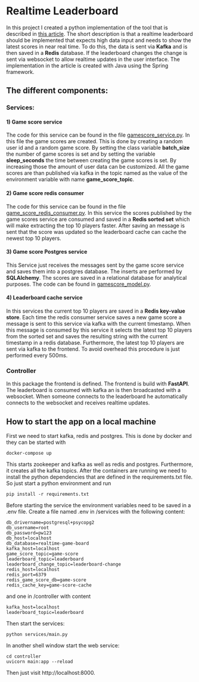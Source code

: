 # Realtime Leaderboard
In this project I created a python implementation of the tool that is described in [this article](https://medium.com/@mayilb77/design-a-real-time-leaderboard-system-for-millions-of-users-08b96b4b64ce).
The short description is that a realtime leaderboard should be implemented that expects high data input and needs to show
the latest scores in near real time.
To do this, the data is sent via **Kafka** and is then saved in a **Redis** database. If the leaderboard changes the change is sent
via websocket to allow realtime updates in the user interface.
The implementation in the article is created with Java using the Spring framework.

## The different components:
### Services:
#### 1) Game score service
The code for this service can be found in the file [gamescore_service.py](services%2Fgamescore_service%2Fgamescore_service.py).
In this file the game scores are created. This is done by creating a random user id and a random game score.
By setting the class variable **batch_size** the number of game scores is set and by setting the
variable **sleep_seconds** the time between creating the game scores is set.
By increasing those the amount of user data can be customized.
All the game scores are than published via kafka in the topic named as the value of the environment variable with name **game_score_topic**.

#### 2) Game score redis consumer
The code for this service can be found in the file [game_score_redis_consumer.py](services%2Fgame_score_redis%2Fgame_score_redis_consumer.py).
In this service the scores published by the game scores service are consumed and saved in a **Redis sorted set** which will make extracting the top 10 players faster.
After saving an message is sent that the score was updated so the leaderboard cache can cache the newest top 10 players.

#### 3) Game score Postgres service
This Service just receives the messages sent by the game score service and saves them into a postgres
database. The inserts are performed by **SQLAlchemy**. The scores are saved in a relational database for analytical purposes.
The code can be found in [gamescore_model.py](services%2Fgame_score_pg%2Fgamescore_model.py).

#### 4) Leaderboard cache service
In this services the current top 10 players are saved in a **Redis key-value store**.
Each time the redis consumer service saves a new game score a message is sent to this service via kafka with the current timestamp.
When this message is consumed by this service it selects the latest top 10 players from the sorted set and saves the resulting string with the current timestamp in a redis database.
Furthermore, the latest top 10 players are sent via kafka to the frontend.
To avoid overhead this procedure is just performed every 500ms.


### Controller
In this package the frontend is defined. The frontend is build with **FastAPI**. The leaderboard is consumed with kafka
an is then broadcasted with a websocket. When someone connects to the leaderboard he automatically connects to the websocket and receives
realtime updates.

## How to start the app on a local machine
First we need to start kafka, redis and postgres. This is done by docker and they can be started with
```shell
docker-compose up
```
This starts zookeeper and kafka as well as redis and postgres. Furthermore, it creates all the
kafka topics.
After the containers are running we need to install the python dependencies that are defined in the requirements.txt file.
So just start a python environment and run
```shell
pip install -r requirements.txt
```
Before starting the service the environment variables need to be saved in a .env file.
Create a file named .env in /services with the following content:
```shell
db_drivername=postgresql+psycopg2
db_username=root
db_password=pw123
db_host=localhost
db_database=realtime-game-board
kafka_host=localhost
game_score_topic=game-score
leaderboard_topic=leaderboard
leaderboard_change_topic=leaderboard-change
redis_host=localhost
redis_port=6379
redis_game_score_db=game-score
redis_cache_key=game-score-cache
```
and one in /controller with content
```shell
kafka_host=localhost
leaderboard_topic=leaderboard
```
Then start the services:
```shell
python services/main.py
```
In another shell window start the web service:
```shell
cd controller
uvicorn main:app --reload
```
Then just visit http://localhost:8000.
